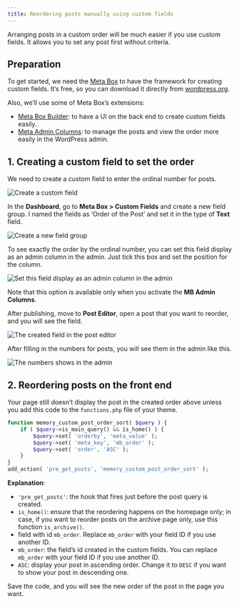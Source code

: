 ```yaml
---
title: Reordering posts manually using custom fields
---
```


Arranging posts in a custom order will be much easier if you use custom fields. It allows you to set any post first without criteria.

## Preparation

To get started, we need the [Meta Box](https://metabox.io) to have the framework for creating custom fields. It’s free, so you can download it directly from [wordpress.org](https://wordpress.org/plugins/meta-box/).

Also, we’ll use some of Meta Box’s extensions:

* [Meta Box Builder](https://metabox.io/plugins/meta-box-builder/): to have a UI on the back end to create custom fields easily.
* [Meta Admin Columns](https://metabox.io/plugins/mb-admin-columns/): to manage the posts and view the order more easily in the WordPress admin.

## 1. Creating a custom field to set the order

We need to create a custom field to enter the ordinal number for posts.

![Create a custom field](https://i.imgur.com/wNK8aEU.png)

In the **Dashboard**, go to **Meta Box > Custom Fields** and create a new field group. I named the fields as ‘Order of the Post’ and set it in the type of **Text** field.

![Create a new field group](https://i.imgur.com/VgDtYQq.png)

To see exactly the order by the ordinal number, you can set this field display as an admin column in the admin. Just tick this box and set the position for the column.

![Set this field display as an admin column in the admin](https://i.imgur.com/D8ZRb9J.png)

Note that this option is available only when you activate the **MB Admin Columns**.

After publishing, move to **Post Editor**, open a post that you want to reorder, and you will see the field.

![The created field in the post editor](https://i.imgur.com/PZBwXQe.png)

After filling in the numbers for posts, you will see them in the admin like this.

![The numbers shows in the admin](https://i.imgur.com/1TwevgK.png)

## 2. Reordering posts on the front end

Your page still doesn’t display the post in the created order above unless you add this code to the `functions.php` file of your theme.

```php
function memory_custom_post_order_sort( $query ) {
    if ( $query->is_main_query() && is_home() ) {
        $query->set( 'orderby', 'meta_value' );
        $query->set( 'meta_key', 'mb_order' );
        $query->set( 'order', 'ASC' );
    }
}
add_action( 'pre_get_posts', 'memory_custom_post_order_sort' );
```
**Explanation**:

* `'pre_get_posts'`: the hook that fires just before the post query is created.
* `is_home()`: ensure that the reordering happens on the homepage only; in case, if you want to reorder posts on the archive page only, use this function `is_archive()`.
* field with id `mb_order`. Replace `mb_order` with your field ID if you use another ID.
* `mb_order`: the field’s id created in the custom fields. You can replace `mb_order` with your field ID if you use another ID.
* `ASC`: display your post in ascending order. Change it to `DESC` if you want to show your post in descending one.

Save the code, and you will see the new order of the post in the page you want.
